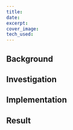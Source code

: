 ```yaml
---
title: 
date: 
excerpt: 
cover_image: 
tech_used: 
---
```

## Background

## Investigation

## Implementation

## Result
